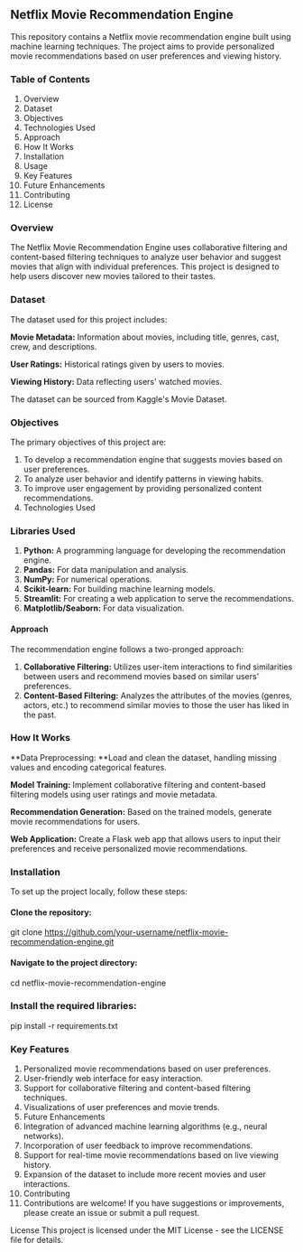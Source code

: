 ## Netflix Movie Recommendation Engine
This repository contains a Netflix movie recommendation engine built using machine learning techniques. The project aims to provide personalized movie recommendations based on user preferences and viewing history.

### Table of Contents
1. Overview
2. Dataset
3. Objectives
4. Technologies Used
5. Approach
6. How It Works
7. Installation
8. Usage
9. Key Features
10. Future Enhancements
11. Contributing
12. License
  
### Overview
The Netflix Movie Recommendation Engine uses collaborative filtering and content-based filtering techniques to analyze user behavior and suggest movies that align with individual preferences. This project is designed to help users discover new movies tailored to their tastes.

### Dataset
The dataset used for this project includes:

**Movie Metadata:** Information about movies, including title, genres, cast, crew, and descriptions.

**User Ratings:** Historical ratings given by users to movies.

**Viewing History:** Data reflecting users' watched movies.

The dataset can be sourced from Kaggle's Movie Dataset.

### Objectives
The primary objectives of this project are:

1. To develop a recommendation engine that suggests movies based on user preferences.
2. To analyze user behavior and identify patterns in viewing habits.
3. To improve user engagement by providing personalized content recommendations.
4. Technologies Used

### Libraries Used 
1. **Python:** A programming language for developing the recommendation engine.
2. **Pandas:** For data manipulation and analysis.
3. **NumPy:** For numerical operations.
4. **Scikit-learn:** For building machine learning models.
5. **Streamlit:** For creating a web application to serve the recommendations.
6. **Matplotlib/Seaborn:** For data visualization.

#### Approach
The recommendation engine follows a two-pronged approach:

1. **Collaborative Filtering:** Utilizes user-item interactions to find similarities between users and recommend movies based on similar users' preferences.
2. **Content-Based Filtering:** Analyzes the attributes of the movies (genres, actors, etc.) to recommend similar movies to those the user has liked in the past.

### How It Works
**Data Preprocessing: **Load and clean the dataset, handling missing values and encoding categorical features.

**Model Training:** Implement collaborative filtering and content-based filtering models using user ratings and movie metadata.

**Recommendation Generation:** Based on the trained models, generate movie recommendations for users.

**Web Application:** Create a Flask web app that allows users to input their preferences and receive personalized movie recommendations.

### Installation
To set up the project locally, follow these steps:

#### Clone the repository:

git clone https://github.com/your-username/netflix-movie-recommendation-engine.git

#### Navigate to the project directory:

cd netflix-movie-recommendation-engine

### Install the required libraries:

pip install -r requirements.txt

### Key Features
1. Personalized movie recommendations based on user preferences.
2. User-friendly web interface for easy interaction.
3. Support for collaborative filtering and content-based filtering techniques.
4. Visualizations of user preferences and movie trends.
5. Future Enhancements
6. Integration of advanced machine learning algorithms (e.g., neural networks).
7. Incorporation of user feedback to improve recommendations.
8. Support for real-time movie recommendations based on live viewing history.
9. Expansion of the dataset to include more recent movies and user interactions.
10. Contributing
11. Contributions are welcome! If you have suggestions or improvements, please create an issue or submit a pull request.

License
This project is licensed under the MIT License - see the LICENSE file for details.
